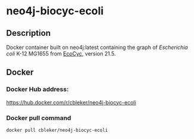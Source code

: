 # neo4j-biocyc-ecoli

## Description
Docker container built on neo4j:latest containing the graph of _Escherichia coli_ K-12 MG1655 from [EcoCyc](https://ecocyc.org/), version 21.5. 

## Docker
### Docker Hub address: 

https://hub.docker.com/r/cbleker/neo4j-biocyc-ecoli

### Docker pull command 
`docker pull cbleker/neo4j-biocyc-ecoli`
